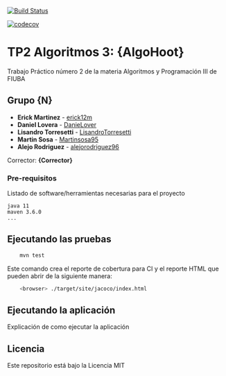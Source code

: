 [![Build Status](https://travis-ci.com/erick12m/algo3_tp2.svg?branch=master)](https://travis-ci.com/erick12m/algo3_tp2)

[![codecov](https://codecov.io/gh/erick12m/algo3_tp2/branch/master/graph/badge.svg)](https://codecov.io/gh/erick12m/algo3_tp2)



# TP2 Algoritmos 3: {AlgoHoot}

Trabajo Práctico número 2 de la materia Algoritmos y Programación III de FIUBA

## Grupo {N}

* **Erick Martinez** - [erick12m](https://github.com/erick12m)
* **Daniel Lovera** - [DanieLover](https://github.com/danieLovera)
* **Lisandro Torresetti** - [LisandroTorresetti](https://github.com/LisandroTorresetti)
* **Martin Sosa** - [Martinsosa95](https://github.com/Martinsosa95)
* **Alejo Rodriguez** - [alejorodriguez96](https://github.com/alejorodriguez96)

Corrector: **{Corrector}**

### Pre-requisitos

Listado de software/herramientas necesarias para el proyecto

```
java 11
maven 3.6.0
...
```

## Ejecutando las pruebas

```bash
    mvn test
```

Este comando crea el reporte de cobertura para CI y el reporte HTML que pueden abrir de la siguiente manera:

```bash
    <browser> ./target/site/jacoco/index.html
```

## Ejecutando la aplicación

Explicación de como ejecutar la aplicación

## Licencia

Este repositorio está bajo la Licencia MIT

